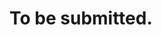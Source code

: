 <properties
    pageTitle="To be submitted | Microsoft Azure"
    description="To be submitted."
    services=""
    documentationcenter=""
    author="squillace"
    manager="timlt"
    editor=""
    tags="billing" />
<tags
    ms.assetid="3e12c488-9c8c-4d0d-9b07-e018dec42fc6"
    ms.service="value"
    ms.devlang="na"
    ms.topic="article"
    ms.tgt_pltfrm="na"
    ms.workload="na"
    ms.date="10/21/2016"
    wacn.date=""
    ms.author="tysonn" />

# To be submitted.
